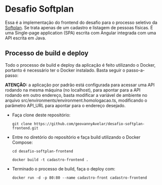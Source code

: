 # Desafio Softplan

Essa é a implementação do frontend do desafio para o processo seletivo da [Softplan](http://www.softplan.com.br). 
Se trata apenas de um cadastro e listagem de pessoas físicas. É uma Single-page application (SPA) escrita com Angular integrada com uma API escrita em Java.

## Processo de build e deploy

Todo o processo de build e deploy da aplicação é feito utilizando o Docker, portanto é necessário ter o Docker instalado. Basta seguir o passo-a-passo:

**ATENÇÃO:** a aplicação por padrão está configurada para acessar uma API rodando na mesma máquina (no localhost), para apontar para a API rodando em outro endereço, basta modificar a variável de ambiente no arquivo src/environments/environment.homologacao.ts, modificando o parâmetro API_URL para apontar para o endereço desejado.

*  Faça clone deste repositório: 

    `git clone https://github.com/geovannyAvelar/desafio-softplan-frontend.git`
*  Entre no diretório do repositório e faça build utilizando o Docker Compose:
    
    `cd desafio-softplan-frontend`
    
    `docker build -t cadastro-frontend .`
*  Terminado o processo de build, faça o deploy com:

    `docker run -d -p 80:80 --name cadastro-front cadastro-frontend`

